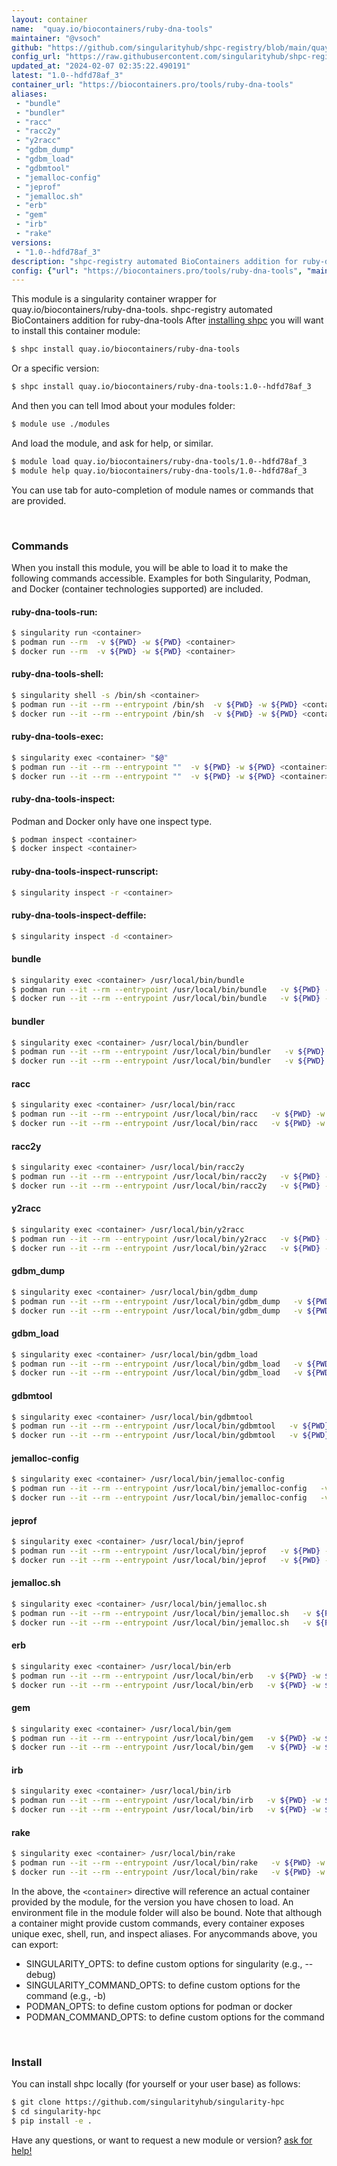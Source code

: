 ```yaml
---
layout: container
name:  "quay.io/biocontainers/ruby-dna-tools"
maintainer: "@vsoch"
github: "https://github.com/singularityhub/shpc-registry/blob/main/quay.io/biocontainers/ruby-dna-tools/container.yaml"
config_url: "https://raw.githubusercontent.com/singularityhub/shpc-registry/main/quay.io/biocontainers/ruby-dna-tools/container.yaml"
updated_at: "2024-02-07 02:35:22.490191"
latest: "1.0--hdfd78af_3"
container_url: "https://biocontainers.pro/tools/ruby-dna-tools"
aliases:
 - "bundle"
 - "bundler"
 - "racc"
 - "racc2y"
 - "y2racc"
 - "gdbm_dump"
 - "gdbm_load"
 - "gdbmtool"
 - "jemalloc-config"
 - "jeprof"
 - "jemalloc.sh"
 - "erb"
 - "gem"
 - "irb"
 - "rake"
versions:
 - "1.0--hdfd78af_3"
description: "shpc-registry automated BioContainers addition for ruby-dna-tools"
config: {"url": "https://biocontainers.pro/tools/ruby-dna-tools", "maintainer": "@vsoch", "description": "shpc-registry automated BioContainers addition for ruby-dna-tools", "latest": {"1.0--hdfd78af_3": "sha256:ee7f4ce825a97980497193855ad35871b2cc24968540b276bc4126c9d6aa829d"}, "tags": {"1.0--hdfd78af_3": "sha256:ee7f4ce825a97980497193855ad35871b2cc24968540b276bc4126c9d6aa829d"}, "docker": "quay.io/biocontainers/ruby-dna-tools", "aliases": {"bundle": "/usr/local/bin/bundle", "bundler": "/usr/local/bin/bundler", "racc": "/usr/local/bin/racc", "racc2y": "/usr/local/bin/racc2y", "y2racc": "/usr/local/bin/y2racc", "gdbm_dump": "/usr/local/bin/gdbm_dump", "gdbm_load": "/usr/local/bin/gdbm_load", "gdbmtool": "/usr/local/bin/gdbmtool", "jemalloc-config": "/usr/local/bin/jemalloc-config", "jeprof": "/usr/local/bin/jeprof", "jemalloc.sh": "/usr/local/bin/jemalloc.sh", "erb": "/usr/local/bin/erb", "gem": "/usr/local/bin/gem", "irb": "/usr/local/bin/irb", "rake": "/usr/local/bin/rake"}}
---
```


This module is a singularity container wrapper for quay.io/biocontainers/ruby-dna-tools.
shpc-registry automated BioContainers addition for ruby-dna-tools
After [installing shpc](#install) you will want to install this container module:


```bash
$ shpc install quay.io/biocontainers/ruby-dna-tools
```

Or a specific version:

```bash
$ shpc install quay.io/biocontainers/ruby-dna-tools:1.0--hdfd78af_3
```

And then you can tell lmod about your modules folder:

```bash
$ module use ./modules
```

And load the module, and ask for help, or similar.

```bash
$ module load quay.io/biocontainers/ruby-dna-tools/1.0--hdfd78af_3
$ module help quay.io/biocontainers/ruby-dna-tools/1.0--hdfd78af_3
```

You can use tab for auto-completion of module names or commands that are provided.

<br>

### Commands

When you install this module, you will be able to load it to make the following commands accessible.
Examples for both Singularity, Podman, and Docker (container technologies supported) are included.

#### ruby-dna-tools-run:

```bash
$ singularity run <container>
$ podman run --rm  -v ${PWD} -w ${PWD} <container>
$ docker run --rm  -v ${PWD} -w ${PWD} <container>
```

#### ruby-dna-tools-shell:

```bash
$ singularity shell -s /bin/sh <container>
$ podman run --it --rm --entrypoint /bin/sh  -v ${PWD} -w ${PWD} <container>
$ docker run --it --rm --entrypoint /bin/sh  -v ${PWD} -w ${PWD} <container>
```

#### ruby-dna-tools-exec:

```bash
$ singularity exec <container> "$@"
$ podman run --it --rm --entrypoint ""  -v ${PWD} -w ${PWD} <container> "$@"
$ docker run --it --rm --entrypoint ""  -v ${PWD} -w ${PWD} <container> "$@"
```

#### ruby-dna-tools-inspect:

Podman and Docker only have one inspect type.

```bash
$ podman inspect <container>
$ docker inspect <container>
```

#### ruby-dna-tools-inspect-runscript:

```bash
$ singularity inspect -r <container>
```

#### ruby-dna-tools-inspect-deffile:

```bash
$ singularity inspect -d <container>
```


#### bundle

```bash
$ singularity exec <container> /usr/local/bin/bundle
$ podman run --it --rm --entrypoint /usr/local/bin/bundle   -v ${PWD} -w ${PWD} <container> -c " $@"
$ docker run --it --rm --entrypoint /usr/local/bin/bundle   -v ${PWD} -w ${PWD} <container> -c " $@"
```


#### bundler

```bash
$ singularity exec <container> /usr/local/bin/bundler
$ podman run --it --rm --entrypoint /usr/local/bin/bundler   -v ${PWD} -w ${PWD} <container> -c " $@"
$ docker run --it --rm --entrypoint /usr/local/bin/bundler   -v ${PWD} -w ${PWD} <container> -c " $@"
```


#### racc

```bash
$ singularity exec <container> /usr/local/bin/racc
$ podman run --it --rm --entrypoint /usr/local/bin/racc   -v ${PWD} -w ${PWD} <container> -c " $@"
$ docker run --it --rm --entrypoint /usr/local/bin/racc   -v ${PWD} -w ${PWD} <container> -c " $@"
```


#### racc2y

```bash
$ singularity exec <container> /usr/local/bin/racc2y
$ podman run --it --rm --entrypoint /usr/local/bin/racc2y   -v ${PWD} -w ${PWD} <container> -c " $@"
$ docker run --it --rm --entrypoint /usr/local/bin/racc2y   -v ${PWD} -w ${PWD} <container> -c " $@"
```


#### y2racc

```bash
$ singularity exec <container> /usr/local/bin/y2racc
$ podman run --it --rm --entrypoint /usr/local/bin/y2racc   -v ${PWD} -w ${PWD} <container> -c " $@"
$ docker run --it --rm --entrypoint /usr/local/bin/y2racc   -v ${PWD} -w ${PWD} <container> -c " $@"
```


#### gdbm_dump

```bash
$ singularity exec <container> /usr/local/bin/gdbm_dump
$ podman run --it --rm --entrypoint /usr/local/bin/gdbm_dump   -v ${PWD} -w ${PWD} <container> -c " $@"
$ docker run --it --rm --entrypoint /usr/local/bin/gdbm_dump   -v ${PWD} -w ${PWD} <container> -c " $@"
```


#### gdbm_load

```bash
$ singularity exec <container> /usr/local/bin/gdbm_load
$ podman run --it --rm --entrypoint /usr/local/bin/gdbm_load   -v ${PWD} -w ${PWD} <container> -c " $@"
$ docker run --it --rm --entrypoint /usr/local/bin/gdbm_load   -v ${PWD} -w ${PWD} <container> -c " $@"
```


#### gdbmtool

```bash
$ singularity exec <container> /usr/local/bin/gdbmtool
$ podman run --it --rm --entrypoint /usr/local/bin/gdbmtool   -v ${PWD} -w ${PWD} <container> -c " $@"
$ docker run --it --rm --entrypoint /usr/local/bin/gdbmtool   -v ${PWD} -w ${PWD} <container> -c " $@"
```


#### jemalloc-config

```bash
$ singularity exec <container> /usr/local/bin/jemalloc-config
$ podman run --it --rm --entrypoint /usr/local/bin/jemalloc-config   -v ${PWD} -w ${PWD} <container> -c " $@"
$ docker run --it --rm --entrypoint /usr/local/bin/jemalloc-config   -v ${PWD} -w ${PWD} <container> -c " $@"
```


#### jeprof

```bash
$ singularity exec <container> /usr/local/bin/jeprof
$ podman run --it --rm --entrypoint /usr/local/bin/jeprof   -v ${PWD} -w ${PWD} <container> -c " $@"
$ docker run --it --rm --entrypoint /usr/local/bin/jeprof   -v ${PWD} -w ${PWD} <container> -c " $@"
```


#### jemalloc.sh

```bash
$ singularity exec <container> /usr/local/bin/jemalloc.sh
$ podman run --it --rm --entrypoint /usr/local/bin/jemalloc.sh   -v ${PWD} -w ${PWD} <container> -c " $@"
$ docker run --it --rm --entrypoint /usr/local/bin/jemalloc.sh   -v ${PWD} -w ${PWD} <container> -c " $@"
```


#### erb

```bash
$ singularity exec <container> /usr/local/bin/erb
$ podman run --it --rm --entrypoint /usr/local/bin/erb   -v ${PWD} -w ${PWD} <container> -c " $@"
$ docker run --it --rm --entrypoint /usr/local/bin/erb   -v ${PWD} -w ${PWD} <container> -c " $@"
```


#### gem

```bash
$ singularity exec <container> /usr/local/bin/gem
$ podman run --it --rm --entrypoint /usr/local/bin/gem   -v ${PWD} -w ${PWD} <container> -c " $@"
$ docker run --it --rm --entrypoint /usr/local/bin/gem   -v ${PWD} -w ${PWD} <container> -c " $@"
```


#### irb

```bash
$ singularity exec <container> /usr/local/bin/irb
$ podman run --it --rm --entrypoint /usr/local/bin/irb   -v ${PWD} -w ${PWD} <container> -c " $@"
$ docker run --it --rm --entrypoint /usr/local/bin/irb   -v ${PWD} -w ${PWD} <container> -c " $@"
```


#### rake

```bash
$ singularity exec <container> /usr/local/bin/rake
$ podman run --it --rm --entrypoint /usr/local/bin/rake   -v ${PWD} -w ${PWD} <container> -c " $@"
$ docker run --it --rm --entrypoint /usr/local/bin/rake   -v ${PWD} -w ${PWD} <container> -c " $@"
```



In the above, the `<container>` directive will reference an actual container provided
by the module, for the version you have chosen to load. An environment file in the
module folder will also be bound. Note that although a container
might provide custom commands, every container exposes unique exec, shell, run, and
inspect aliases. For anycommands above, you can export:

 - SINGULARITY_OPTS: to define custom options for singularity (e.g., --debug)
 - SINGULARITY_COMMAND_OPTS: to define custom options for the command (e.g., -b)
 - PODMAN_OPTS: to define custom options for podman or docker
 - PODMAN_COMMAND_OPTS: to define custom options for the command

<br>

### Install

You can install shpc locally (for yourself or your user base) as follows:

```bash
$ git clone https://github.com/singularityhub/singularity-hpc
$ cd singularity-hpc
$ pip install -e .
```

Have any questions, or want to request a new module or version? [ask for help!](https://github.com/singularityhub/singularity-hpc/issues)